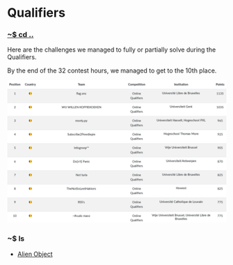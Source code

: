 # Qualifiers

### [~$ cd ..](../)

Here are the challenges we managed to fully or partially solve during the Qualifiers.

By the end of the 32 contest hours, we managed to get to the 10th place.

![scoreboard](assets/scoreboard.png)

### ~$ ls

* [Alien Object](./alien_object/)

